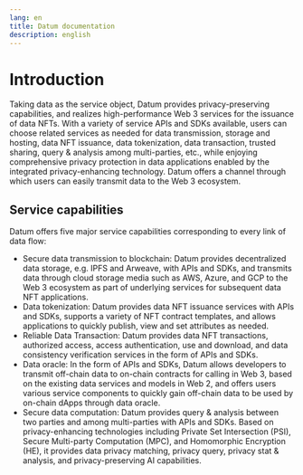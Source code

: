 ```yaml
---
lang: en
title: Datum documentation
description: english
---
```

# Introduction

Taking data as the service object, Datum provides privacy-preserving capabilities, and realizes high-performance Web 3 services for the issuance of data NFTs. With a variety of service APIs and SDKs available, users can choose related services as needed for data transmission, storage and hosting, data NFT issuance, data tokenization, data transaction, trusted sharing, query & analysis among multi-parties, etc., while enjoying comprehensive privacy protection in data applications enabled by the integrated privacy-enhancing technology. Datum offers a channel through which users can easily transmit data to the Web 3 ecosystem. 


## Service capabilities

Datum offers five major service capabilities corresponding to every link of data flow:


- Secure data transmission to blockchain: Datum provides decentralized data storage, e.g. IPFS and Arweave, with APIs and SDKs, and transmits data through cloud storage media such as AWS, Azure, and GCP to the Web 3 ecosystem as part of underlying services for subsequent data NFT applications.
- Data tokenization: Datum provides data NFT issuance services with APIs and SDKs, supports a variety of NFT contract templates, and allows applications to quickly publish, view and set attributes as needed. 
- Reliable Data Transaction: Datum provides data NFT transactions, authorized access, access authentication, use and download, and data consistency verification services in the form of APIs and SDKs.
- Data oracle: In the form of APIs and SDKs, Datum allows developers to transmit off-chain data to on-chain contracts for calling in Web 3, based on the existing data services and models in Web 2, and offers users various service components to quickly gain off-chain data to be used by on-chain dApps through data oracle.
- Secure data computation: Datum provides query & analysis between two parties and among multi-parties with APIs and SDKs. Based on privacy-enhancing technologies including Private Set Intersection (PSI), Secure Multi-party Computation (MPC), and Homomorphic Encryption (HE), it provides data privacy matching, privacy query, privacy stat & analysis, and privacy-preserving AI capabilities. 

